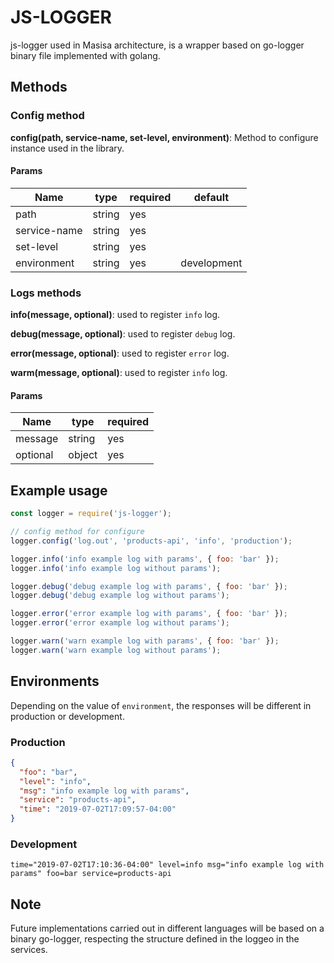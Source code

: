 # JS-LOGGER

js-logger used in Masisa architecture, is a wrapper based on go-logger binary file implemented with golang.

## Methods

### Config method

**config(path, service-name, set-level, environment)**: Method to configure instance used in the library.

#### Params

| Name         | type   | required | default     |
| ------------ | ------ | -------- | ----------- |
| path         | string | yes      |             |
| service-name | string | yes      |             |
| set-level    | string | yes      |             |
| environment  | string | yes      | development |

### Logs methods

**info(message, optional)**: used to register `info` log.

**debug(message, optional)**: used to register `debug` log.

**error(message, optional)**: used to register `error` log.

**warm(message, optional)**: used to register `info` log.

#### Params

| Name     | type   | required |
| -------- | ------ | -------- |
| message  | string | yes      |
| optional | object | yes      |

## Example usage

```js
const logger = require('js-logger');

// config method for configure
logger.config('log.out', 'products-api', 'info', 'production');

logger.info('info example log with params', { foo: 'bar' });
logger.info('info example log without params');

logger.debug('debug example log with params', { foo: 'bar' });
logger.debug('debug example log without params');

logger.error('error example log with params', { foo: 'bar' });
logger.error('error example log without params');

logger.warn('warn example log with params', { foo: 'bar' });
logger.warn('warn example log without params');
```

## Environments

Depending on the value of `environment`, the responses will be different in production or development.

### Production

```json
{
  "foo": "bar",
  "level": "info",
  "msg": "info example log with params",
  "service": "products-api",
  "time": "2019-07-02T17:09:57-04:00"
}
```

### Development

```
time="2019-07-02T17:10:36-04:00" level=info msg="info example log with params" foo=bar service=products-api
```

## Note

Future implementations carried out in different languages ​​will be based on a binary go-logger, respecting the structure defined in the loggeo in the services.
